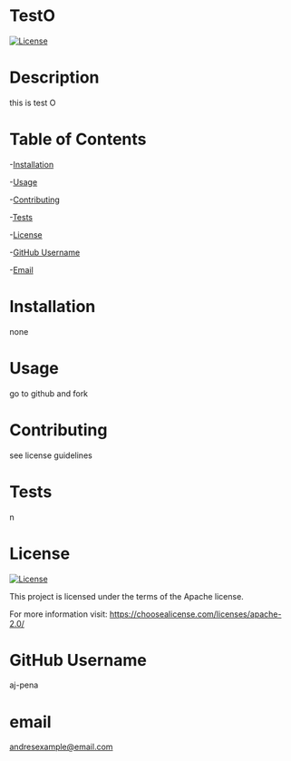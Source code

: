 
  # TestO
  [![License](https://img.shields.io/badge/License-Apache%202.0-blue.svg)](https://opensource.org/licenses/Apache-2.0)
  
  # Description 
  this is test O
  
  # Table of Contents

  -[Installation](#installation)

  -[Usage](#usage)

  -[Contributing](#contributing)

  -[Tests](#tests)

  -[License](#license)

  -[GitHub Username](#github-username)
  
  -[Email](#email)

  # Installation  
  none

  # Usage  
  go to github and fork
  
  # Contributing  
  see license guidelines
  
  # Tests  
  n
  
  # License
  [![License](https://img.shields.io/badge/License-Apache%202.0-blue.svg)](https://opensource.org/licenses/Apache-2.0)
  
  This project is licensed under the terms of the Apache license.

  For more information visit: https://choosealicense.com/licenses/apache-2.0/
  
  # GitHub Username  
  aj-pena
  
  # email
  andresexample@email.com
